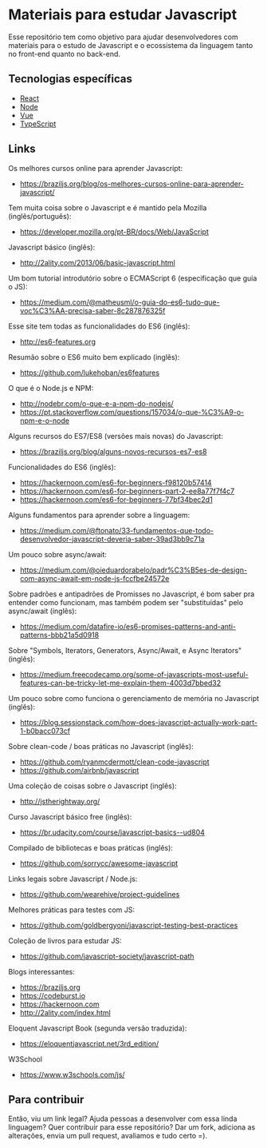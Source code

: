 # Materiais para estudar Javascript

Esse repositório tem como objetivo para ajudar desenvolvedores com materiais para o estudo de Javascript e o ecossistema da linguagem tanto no front-end quanto no back-end.

## Tecnologias específicas

- [React](./react.md)
- [Node](./node.md)
- [Vue](./vue.md)
- [TypeScript](./typescript.md)

## Links

Os melhores cursos online para aprender Javascript:

- https://braziljs.org/blog/os-melhores-cursos-online-para-aprender-javascript/

Tem muita coisa sobre o Javascript e é mantido pela Mozilla (inglês/português):

- https://developer.mozilla.org/pt-BR/docs/Web/JavaScript

Javascript básico (inglês):

- http://2ality.com/2013/06/basic-javascript.html

Um bom tutorial introdutório sobre o ECMAScript 6 (especificação que guia o JS):

- https://medium.com/@matheusml/o-guia-do-es6-tudo-que-voc%C3%AA-precisa-saber-8c287876325f

Esse site tem todas as funcionalidades do ES6 (inglês):

- http://es6-features.org

Resumão sobre o ES6 muito bem explicado (inglês):

- https://github.com/lukehoban/es6features

O que é o Node.js e NPM:

- http://nodebr.com/o-que-e-a-npm-do-nodejs/
- https://pt.stackoverflow.com/questions/157034/o-que-%C3%A9-o-npm-e-o-node

Alguns recursos do ES7/ES8 (versões mais novas) do Javascript:

- https://braziljs.org/blog/alguns-novos-recursos-es7-es8

Funcionalidades do ES6 (inglês):

- https://hackernoon.com/es6-for-beginners-f98120b57414
- https://hackernoon.com/es6-for-beginners-part-2-ee8a77f7f4c7
- https://hackernoon.com/es6-for-beginners-77bf34bec2d1

Alguns fundamentos para aprender sobre a linguagem:

- https://medium.com/@ftonato/33-fundamentos-que-todo-desenvolvedor-javascript-deveria-saber-39ad3bb9c71a

Um pouco sobre async/await:

- https://medium.com/@oieduardorabelo/padr%C3%B5es-de-design-com-async-await-em-node-js-fccfbe24572e

Sobre padrões e antipadrões de Promisses no Javascript, é bom saber pra entender como funcionam, mas também podem ser "substituídas" pelo async/await (inglês):

- https://medium.com/datafire-io/es6-promises-patterns-and-anti-patterns-bbb21a5d0918

Sobre "Symbols, Iterators, Generators, Async/Await, e Async Iterators" (inglês):

- https://medium.freecodecamp.org/some-of-javascripts-most-useful-features-can-be-tricky-let-me-explain-them-4003d7bbed32

Um pouco sobre como funciona o gerenciamento de memória no Javascript (inglês):

- https://blog.sessionstack.com/how-does-javascript-actually-work-part-1-b0bacc073cf

Sobre clean-code / boas práticas no Javascript (inglês):

- https://github.com/ryanmcdermott/clean-code-javascript
- https://github.com/airbnb/javascript

Uma coleção de coisas sobre o Javascript (inglês):

- http://jstherightway.org/

Curso Javascript básico free (inglês):

- https://br.udacity.com/course/javascript-basics--ud804

Compilado de bibliotecas e boas práticas (inglês):

- https://github.com/sorrycc/awesome-javascript

Links legais sobre Javascript / Node.js:

- https://github.com/wearehive/project-guidelines

Melhores práticas para testes com JS: 

- https://github.com/goldbergyoni/javascript-testing-best-practices

Coleção de livros para estudar JS: 

- https://github.com/javascript-society/javascript-path

Blogs interessantes:

- https://braziljs.org
- https://codeburst.io
- https://hackernoon.com
- http://2ality.com/index.html

Eloquent Javascript Book (segunda versão traduzida):

- https://eloquentjavascript.net/3rd_edition/

W3School

- https://www.w3schools.com/js/

## Para contribuir

Então, viu um link legal? Ajuda pessoas a desenvolver com essa linda linguagem? Quer contribuir para esse repositório? Dar um fork, adiciona as alterações, envia um pull request, avaliamos e tudo certo =).
